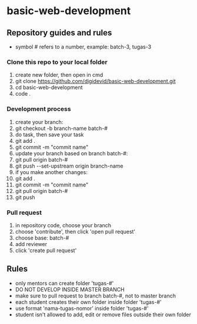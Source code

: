 # basic-web-development

## Repository guides and rules

- symbol # refers to a number, example: batch-3, tugas-3

### Clone this repo to your local folder

1. create new folder, then open in cmd
2. git clone https://github.com/digidevid/basic-web-development.git
3. cd basic-web-development
4. code .

### Development process

1. create your branch:
2. git checkout -b branch-name batch-#
3. do task, then save your task
4. git add .
5. git commit -m "commit name"
6. update your branch based on branch batch-#:
7. git pull origin batch-#
8. git push --set-upstream origin branch-name <!-- the next push you only need to type 'git push' -->
9. if you make another changes:
10. git add .
11. git commit -m "commit name"
12. git pull origin batch-#
13. git push

### Pull request

1. in repository code, choose your branch
2. choose 'contribute', then click 'open pull request'
3. choose base: batch-#
4. add reviewer
5. click 'create pull request'

## Rules

- only mentors can create folder 'tugas-#'
- DO NOT DEVELOP INSIDE MASTER BRANCH
- make sure to pull request to branch batch-#, not to master branch
- each student creates their own folder inside folder 'tugas-#'
- use format 'nama-tugas-nomor' inside folder 'tugas-#'
- student isn't allowed to add, edit or remove files outside their own folder

